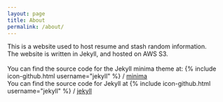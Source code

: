 ```yaml
---
layout: page
title: About
permalink: /about/
---
```


This is a website used to host resume and stash random information.
<br>
The website is written in Jekyll, and hosted on AWS S3.
  <br>
<br>
You can find the source code for the Jekyll minima theme at:
{% include icon-github.html username="jekyll" %} /
[minima](https://github.com/jekyll/minima)
<br>
You can find the source code for Jekyll at
{% include icon-github.html username="jekyll" %} /
[jekyll](https://github.com/jekyll/jekyll)
